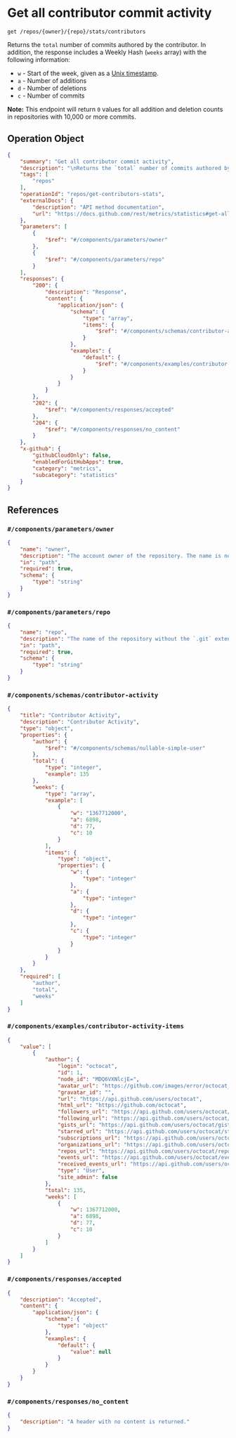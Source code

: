 # Get all contributor commit activity

`get /repos/{owner}/{repo}/stats/contributors`


Returns the `total` number of commits authored by the contributor. In addition, the response includes a Weekly Hash (`weeks` array) with the following information:

*   `w` - Start of the week, given as a [Unix timestamp](https://en.wikipedia.org/wiki/Unix_time).
*   `a` - Number of additions
*   `d` - Number of deletions
*   `c` - Number of commits

**Note:** This endpoint will return `0` values for all addition and deletion counts in repositories with 10,000 or more commits.

## Operation Object

```json
{
    "summary": "Get all contributor commit activity",
    "description": "\nReturns the `total` number of commits authored by the contributor. In addition, the response includes a Weekly Hash (`weeks` array) with the following information:\n\n*   `w` - Start of the week, given as a [Unix timestamp](https://en.wikipedia.org/wiki/Unix_time).\n*   `a` - Number of additions\n*   `d` - Number of deletions\n*   `c` - Number of commits\n\n**Note:** This endpoint will return `0` values for all addition and deletion counts in repositories with 10,000 or more commits.",
    "tags": [
        "repos"
    ],
    "operationId": "repos/get-contributors-stats",
    "externalDocs": {
        "description": "API method documentation",
        "url": "https://docs.github.com/rest/metrics/statistics#get-all-contributor-commit-activity"
    },
    "parameters": [
        {
            "$ref": "#/components/parameters/owner"
        },
        {
            "$ref": "#/components/parameters/repo"
        }
    ],
    "responses": {
        "200": {
            "description": "Response",
            "content": {
                "application/json": {
                    "schema": {
                        "type": "array",
                        "items": {
                            "$ref": "#/components/schemas/contributor-activity"
                        }
                    },
                    "examples": {
                        "default": {
                            "$ref": "#/components/examples/contributor-activity-items"
                        }
                    }
                }
            }
        },
        "202": {
            "$ref": "#/components/responses/accepted"
        },
        "204": {
            "$ref": "#/components/responses/no_content"
        }
    },
    "x-github": {
        "githubCloudOnly": false,
        "enabledForGitHubApps": true,
        "category": "metrics",
        "subcategory": "statistics"
    }
}
```

## References

### `#/components/parameters/owner`

```json
{
    "name": "owner",
    "description": "The account owner of the repository. The name is not case sensitive.",
    "in": "path",
    "required": true,
    "schema": {
        "type": "string"
    }
}
```

### `#/components/parameters/repo`

```json
{
    "name": "repo",
    "description": "The name of the repository without the `.git` extension. The name is not case sensitive.",
    "in": "path",
    "required": true,
    "schema": {
        "type": "string"
    }
}
```

### `#/components/schemas/contributor-activity`

```json
{
    "title": "Contributor Activity",
    "description": "Contributor Activity",
    "type": "object",
    "properties": {
        "author": {
            "$ref": "#/components/schemas/nullable-simple-user"
        },
        "total": {
            "type": "integer",
            "example": 135
        },
        "weeks": {
            "type": "array",
            "example": [
                {
                    "w": "1367712000",
                    "a": 6898,
                    "d": 77,
                    "c": 10
                }
            ],
            "items": {
                "type": "object",
                "properties": {
                    "w": {
                        "type": "integer"
                    },
                    "a": {
                        "type": "integer"
                    },
                    "d": {
                        "type": "integer"
                    },
                    "c": {
                        "type": "integer"
                    }
                }
            }
        }
    },
    "required": [
        "author",
        "total",
        "weeks"
    ]
}
```

### `#/components/examples/contributor-activity-items`

```json
{
    "value": [
        {
            "author": {
                "login": "octocat",
                "id": 1,
                "node_id": "MDQ6VXNlcjE=",
                "avatar_url": "https://github.com/images/error/octocat_happy.gif",
                "gravatar_id": "",
                "url": "https://api.github.com/users/octocat",
                "html_url": "https://github.com/octocat",
                "followers_url": "https://api.github.com/users/octocat/followers",
                "following_url": "https://api.github.com/users/octocat/following{/other_user}",
                "gists_url": "https://api.github.com/users/octocat/gists{/gist_id}",
                "starred_url": "https://api.github.com/users/octocat/starred{/owner}{/repo}",
                "subscriptions_url": "https://api.github.com/users/octocat/subscriptions",
                "organizations_url": "https://api.github.com/users/octocat/orgs",
                "repos_url": "https://api.github.com/users/octocat/repos",
                "events_url": "https://api.github.com/users/octocat/events{/privacy}",
                "received_events_url": "https://api.github.com/users/octocat/received_events",
                "type": "User",
                "site_admin": false
            },
            "total": 135,
            "weeks": [
                {
                    "w": 1367712000,
                    "a": 6898,
                    "d": 77,
                    "c": 10
                }
            ]
        }
    ]
}
```

### `#/components/responses/accepted`

```json
{
    "description": "Accepted",
    "content": {
        "application/json": {
            "schema": {
                "type": "object"
            },
            "examples": {
                "default": {
                    "value": null
                }
            }
        }
    }
}
```

### `#/components/responses/no_content`

```json
{
    "description": "A header with no content is returned."
}
```